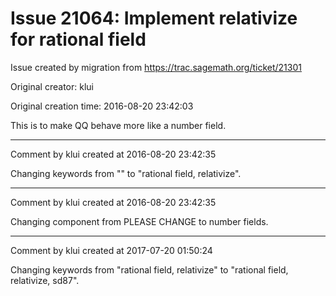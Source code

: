 # Issue 21064: Implement relativize for rational field

Issue created by migration from https://trac.sagemath.org/ticket/21301

Original creator: klui

Original creation time: 2016-08-20 23:42:03

This is to make QQ behave more like a number field.


---

Comment by klui created at 2016-08-20 23:42:35

Changing keywords from "" to "rational field, relativize".


---

Comment by klui created at 2016-08-20 23:42:35

Changing component from PLEASE CHANGE to number fields.


---

Comment by klui created at 2017-07-20 01:50:24

Changing keywords from "rational field, relativize" to "rational field, relativize, sd87".
